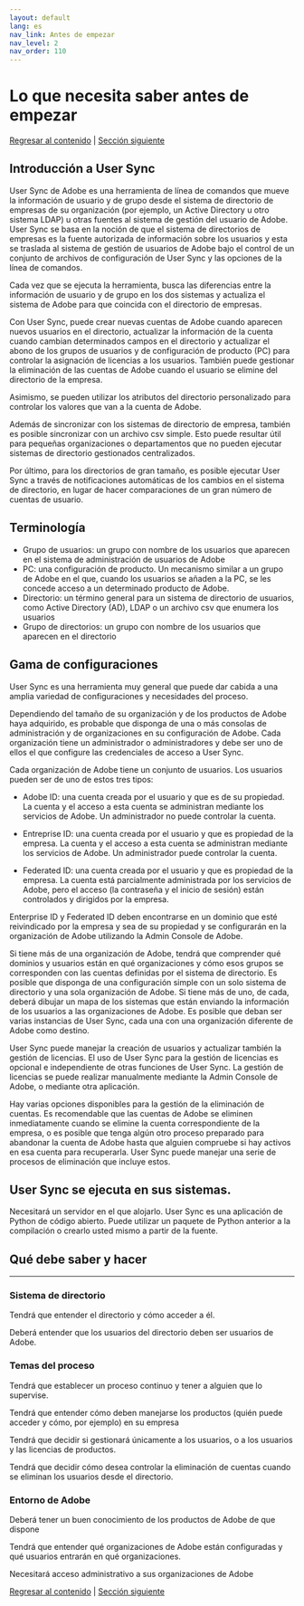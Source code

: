 ```yaml
---
layout: default
lang: es
nav_link: Antes de empezar
nav_level: 2
nav_order: 110
---
```


# Lo que necesita saber antes de empezar

[Regresar al contenido](index.md) \| [Sección siguiente](layout_orgs.md)

## Introducción a User Sync

User Sync de Adobe es una herramienta de línea de comandos que mueve la información de usuario y de grupo desde el sistema de directorio de empresas de su organización (por ejemplo, un Active Directory u otro sistema LDAP) u otras fuentes al sistema de gestión del usuario de Adobe. User Sync se basa en la noción de que el sistema de directorios de empresas es la fuente autorizada de información sobre los usuarios y esta se traslada al sistema de gestión de usuarios de Adobe bajo el control de un conjunto de archivos de configuración de User Sync y las opciones de la línea de comandos.

Cada vez que se ejecuta la herramienta, busca las diferencias entre la información de usuario y de grupo en los dos sistemas y actualiza el sistema de Adobe para que coincida con el directorio de empresas.

Con User Sync, puede crear nuevas cuentas de Adobe cuando aparecen nuevos usuarios en el directorio, actualizar la información de la cuenta cuando cambian determinados campos en el directorio y actualizar el abono de los grupos de usuarios y de configuración de producto (PC) para controlar la asignación de licencias a los usuarios. También puede gestionar la eliminación de las cuentas de Adobe cuando el usuario se elimine del directorio de la empresa.

Asimismo, se pueden utilizar los atributos del directorio personalizado para controlar los valores que van a la cuenta de Adobe.

Además de sincronizar con los sistemas de directorio de empresa, también es posible sincronizar con un archivo csv simple. Esto puede resultar útil para pequeñas organizaciones o departamentos que no pueden ejecutar sistemas de directorio gestionados centralizados.

Por último, para los directorios de gran tamaño, es posible ejecutar User Sync a través de notificaciones automáticas de los cambios en el sistema de directorio, en lugar de hacer comparaciones de un gran número de cuentas de usuario.

## Terminología

- Grupo de usuarios: un grupo con nombre de los usuarios que aparecen en el sistema de administración de usuarios de Adobe
- PC: una configuración de producto. Un mecanismo similar a un grupo de Adobe en el que, cuando los usuarios se añaden a la PC, se les concede acceso a un determinado producto de Adobe.
- Directorio: un término general para un sistema de directorio de usuarios, como Active Directory (AD), LDAP o un archivo csv que enumera los usuarios
- Grupo de directorios: un grupo con nombre de los usuarios que aparecen en el directorio

 

## Gama de configuraciones
User Sync es una herramienta muy general que puede dar cabida a una amplia variedad de configuraciones y necesidades del proceso.

Dependiendo del tamaño de su organización y de los productos de Adobe haya adquirido, es probable que disponga de una o más consolas de administración y de organizaciones en su configuración de Adobe. Cada organización tiene un administrador o administradores y debe ser uno de ellos el que configure las credenciales de acceso a User Sync.

Cada organización de Adobe tiene un conjunto de usuarios. Los usuarios pueden ser de uno de estos tres tipos:

- Adobe ID: una cuenta creada por el usuario y que es de su propiedad. La cuenta y el acceso a esta cuenta se administran mediante los servicios de Adobe. Un administrador no puede controlar la cuenta.

- Entreprise ID: una cuenta creada por el usuario y que es propiedad de la empresa. La cuenta y el acceso a esta cuenta se administran mediante los servicios de Adobe. Un administrador puede controlar la cuenta.

- Federated ID: una cuenta creada por el usuario y que es propiedad de la empresa. La cuenta está parcialmente administrada por los servicios de Adobe, pero el acceso (la contraseña y el inicio de sesión) están controlados y dirigidos por la empresa.

Enterprise ID y Federated ID deben encontrarse en un dominio que esté reivindicado por la empresa y sea de su propiedad y se configurarán en la organización de Adobe utilizando la Admin Console de Adobe.

Si tiene más de una organización de Adobe, tendrá que comprender qué dominios y usuarios están en qué organizaciones y cómo esos grupos se corresponden con las cuentas definidas por el sistema de directorio. Es posible que disponga de una configuración simple con un solo sistema de directorio y una sola organización de Adobe. Si tiene más de uno, de cada, deberá dibujar un mapa de los sistemas que están enviando la información de los usuarios a las organizaciones de Adobe. Es posible que deban ser varias instancias de User Sync, cada una con una organización diferente de Adobe como destino.

User Sync puede manejar la creación de usuarios y actualizar también la gestión de licencias. El uso de User Sync para la gestión de licencias es opcional e independiente de otras funciones de User Sync. La gestión de licencias se puede realizar manualmente mediante la Admin Console de Adobe, o mediante otra aplicación.

Hay varias opciones disponibles para la gestión de la eliminación de cuentas. Es recomendable que las cuentas de Adobe se eliminen inmediatamente cuando se elimine la cuenta correspondiente de la empresa, o es posible que tenga algún otro proceso preparado para abandonar la cuenta de Adobe hasta que alguien compruebe si hay activos en esa cuenta para recuperarla. User Sync puede manejar una serie de procesos de eliminación que incluye estos.


## User Sync se ejecuta en sus sistemas. 
Necesitará un servidor en el que alojarlo. User Sync es una aplicación de Python de código abierto. Puede utilizar un paquete de Python anterior a la compilación o crearlo usted mismo a partir de la fuente.

## Qué debe saber y hacer

----------

### Sistema de directorio
Tendrá que entender el directorio y cómo acceder a él.

Deberá entender que los usuarios del directorio deben ser usuarios de Adobe.

### Temas del proceso
Tendrá que establecer un proceso continuo y tener a alguien que lo supervise.

Tendrá que entender cómo deben manejarse los productos (quién puede acceder y cómo, por ejemplo) en su empresa

Tendrá que decidir si gestionará únicamente a los usuarios, o a los usuarios y las licencias de productos.

Tendrá que decidir cómo desea controlar la eliminación de cuentas cuando se eliminan los usuarios desde el directorio.

### Entorno de Adobe
Deberá tener un buen conocimiento de los productos de Adobe de que dispone

Tendrá que entender qué organizaciones de Adobe están configuradas y qué usuarios entrarán en qué organizaciones.

Necesitará acceso administrativo a sus organizaciones de Adobe

[Regresar al contenido](index.md) \|  [Sección siguiente](layout_orgs.md)

